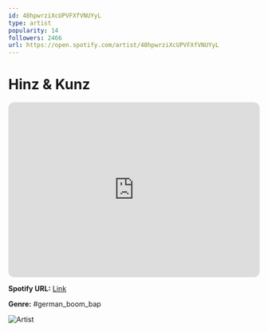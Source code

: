 ```yaml
---
id: 48hpwrziXcUPVFXfVNUYyL
type: artist
popularity: 14
followers: 2466
url: https://open.spotify.com/artist/48hpwrziXcUPVFXfVNUYyL
---
```

# Hinz & Kunz

<iframe style="border-radius:12px" src="https://open.spotify.com/embed/artist/48hpwrziXcUPVFXfVNUYyL" width="100%" height="352" frameBorder="0" allowfullscreen="" allow="autoplay; clipboard-write; encrypted-media; fullscreen; picture-in-picture" loading="lazy"></iframe>

**Spotify URL:** [Link](https://open.spotify.com/artist/48hpwrziXcUPVFXfVNUYyL)

**Genre:**  #german_boom_bap

![Artist](https://i.scdn.co/image/ab6761610000e5eb84d935f5b2f5160c76a897cb)
